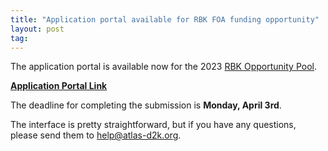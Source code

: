 ```yaml
---
title: "Application portal available for RBK FOA funding opportunity"
layout: post
tag:
---
```


The application portal is available now for the 2023 [RBK Opportunity Pool](/collaboration/op-pool/2023-rbk/).

**[Application Portal Link](https://idg.partners.org/prog/rebuilding_a_kidney_consortium_rbk_opportunity_pool_-_2023/)**

The deadline for completing the submission is **Monday, April 3rd**.

The interface is pretty straightforward, but if you have any questions, please send them to [help@atlas-d2k.org](help@atlas-d2k.org).
